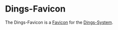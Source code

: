 # Dings-Favicon

The Dings-Favicon is a [Favicon](2000214.md) for the [Dings-System](300000007.md).
